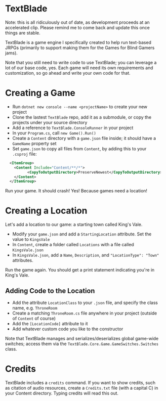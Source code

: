 # TextBlade

Note: this is all ridiculously out of date, as development proceeds at an accelerated clip. Please remind me to come back and update this once things are stable.

TextBlade is a game engine I specifically created to help run text-based JRPGs (primarily to support making them for the Games for Blind Gamers jams).

Note that you still need to write code to use TextBlade; you can leverage a lot of our base code, yes. Each game will need its own requirements and customization, so go ahead and write your own code for that.


# Creating a Game

- Run `dotnet new console --name <projectName>` to create your new project
- Clone the lastest `TextBlade` repo, add it as a submodule, or copy the projects under your source directory
- Add a reference to `TextBlade.ConsoleRunner` in your project
- In your `Program.cs`, call `new Game().Run()`
- Create a `Content` directory with a `game.json` file inside; it should have a `GameName` property set
- Set `game.json` to copy all files from `Content`, by adding this to your `.csproj` file:
```xml
  <ItemGroup>
    <Content Include="Content/**/*">
          <CopyToOutputDirectory>PreserveNewest</CopyToOutputDirectory>
    </Content>
  </ItemGroup>
``` 

Run your game. It should crash! Yes! Because games need a location!

# Creating a Location

Let's add a location to our game: a starting town called King's Vale.

- Modify your `game.json` and add a `StartingLocation` attribute. Set the value to `KingsVale`
- In `Content`, create a folder called `Locations` with a file called `KingsVale.json`
- In `KingsVale.json`, add a `Name`, `Description`, and `"LocationType": "Town"` attributes.

Run the game again. You should get a print statement indicating you're in King's Vale.

## Adding Code to the Location

- Add the attribute `LocationClass` to your `.json` file, and specify the class name, e.g. `ThroneRoom`
- Create a matching `ThroneRoom.cs` file anywhere in your project (outside of `Content` of course)
- Add the `[LocationCode]` attribute to it
- Add whatever custom code you like to the constructor

Note that TextBlade manages and serializes/deserializes global game-wide switches; access them via the `TextBlade.Core.Game.GameSwitches.Switches` class.

# Credits

TextBlade includes a `credits` command. If you want to show credits, such as citation of audio resources, create a `Credits.txt` file (with a capital C) in your Content directory. Typing credits will read this out.